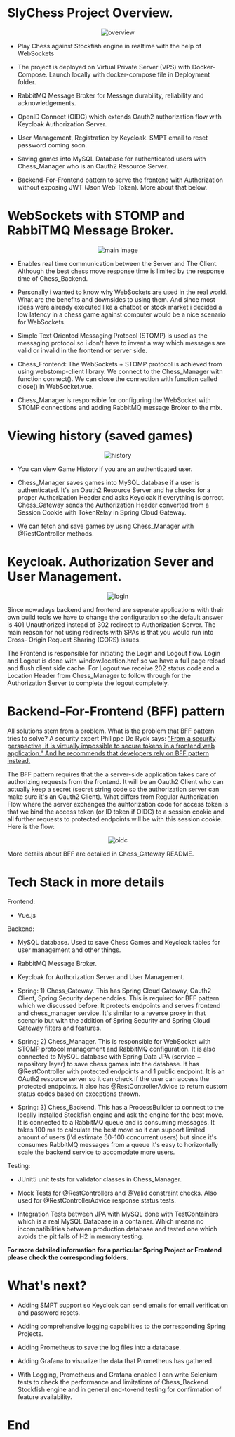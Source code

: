 # SlyChess Project Overview.

<div align="center">
  <img src="/project_images/slychess_technical_overview.png" alt="overview">
</div>

* Play Chess against Stockfish engine in realtime with the help of WebSockets

* The project is deployed on Virtual Private Server (VPS) with Docker-Compose. Launch locally with docker-compose file in Deployment folder.

* RabbitMQ Message Broker for Message durability, reliability and acknowledgements.

* OpenID Connect (OIDC) which extends Oauth2 authorization flow with Keycloak Authorization Server.

* User Management, Registration by Keycloak. SMPT email to reset password coming soon.

* Saving games into MySQL Database for authenticated users with Chess_Manager who is an Oauth2 Resource Server.

* Backend-For-Frontend pattern to serve the frontend with Authorization without exposing JWT (Json Web Token). More about that below.

# WebSockets with STOMP and RabbiTMQ Message Broker.
<div align="center">
  <img src="/project_images/main2.png" alt="main image">
</div>

* Enables real time communication between the Server and The Client. Although the best chess move response time is limited by the response time of Chess_Backend.

* Personally i wanted to know why WebSockets are used in the real world. What are the benefits and downsides to using them. And since most ideas were already executed like
  a chatbot or stock market i decided a low latency in a chess game against computer would be a nice scenario for WebSockets.

* Simple Text Oriented Messaging Protocol (STOMP) is used as the messaging protocol so i don't have to invent a way which messages are valid or invalid in the frontend or server side.

* Chess_Frontend: The WebSockets + STOMP protocol is achieved from using webstomp-client library. We connect to the Chess_Manager with function connect().
We can close the connection with function called close() in WebSocket.vue.

* Chess_Manager is responsible for configuring the WebSocket with STOMP connections and adding RabbitMQ message Broker to the mix.

# Viewing history (saved games)

<div align="center">
   <img src="/project_images/history2.png" alt="history">
</div>

* You can view Game History if you are an authenticated user.

* Chess_Manager saves games into MySQL database if a user is authenticated. It's an Oauth2 Resource Server and he checks for a proper Authorization Header
and asks Keycloak if everything is correct. Chess_Gateway sends the Authorization Header converted from a Session Cookie with TokenRelay in Spring Cloud Gateway.

* We can fetch and save games by using Chess_Manager with @RestController methods.

# Keycloak. Authorization Sever and User Management.

<div align="center">
   <img src="/project_images/login.png" alt="login">
</div>

Since nowadays backend and frontend are seperate applications with their own build tools we have to change the configuration so the default 
answer is 401 Unauthorized instead of 302 redirect to Authorization Server. The main reason for not using redirects with SPAs is that you would run into Cross-
Origin Request Sharing (CORS) issues.

The Frontend is responsible for initiating the Login and Logout flow. Login and Logout is done with window.location.href so we have a full page reload and flush client side cache. For Logout we receive 202 status code and a Location Header from Chess_Manager to follow through for the Authorization Server to complete the logout completely.


# Backend-For-Frontend (BFF) pattern

All solutions stem from a problem. What is the problem that BFF pattern tries to solve? A security expert Philippe De Ryck says: 
["From a security perspective, it is virtually impossible to secure tokens in a frontend web application." And he recommends 
that developers rely on BFF pattern instead.](https://www.pingidentity.com/en/resources/blog/post/refresh-token-rotation-spa.html)

The BFF pattern requires that the a server-side application takes care of authorizing requests from the frontend. It will be an Oauth2 Client 
who can actually keep a secret (secret string code so the authorization server can make sure it's an Oauth2 Client). What differs from Regular Authorization 
Flow where the server exchanges the auhtorization code for access token is that we bind the access token (or ID token if OIDC) to a session cookie 
and all further requests to protected endpoints will be with this session cookie. Here is the flow:

<div align="center">
  <img src="/project_images/oidc_flow.png" alt="oidc">
</div>

More details about BFF are detailed in Chess_Gateway README.

# Tech Stack in more details

Frontend:
   * Vue.js

Backend:

   * MySQL database. Used to save Chess Games and Keycloak tables for user management and other things.
   
   * RabbitMQ Message Broker.
   
   * Keycloak for Authorization Server and User Management.
  
   * Spring: 1) Chess_Gateway. This has Spring Cloud Gateway, Oauth2 Client, Spring Security depenendcies. This is required for BFF pattern which we discussed before. It protects endpoints and serves frontend and chess_manager service. It's similar to a reverse proxy in that scenario but with the addition of Spring Security and Spring Cloud Gateway filters and features.
  
   * Spring; 2) Chess_Manager. This is responsible for WebSocket with STOMP protocol management and RabbitMQ configuration. It is also connected to MySQL database with Spring Data JPA (service + repository layer) to save chess games into the database. It has @RestController with protected endpoints and 1 public endpoint. It is an OAuth2 resource server so it can check if the user can access the protected endpoints. It also has @RestControllerAdvice to return custom status codes based on exceptions thrown.
  
   * Spring: 3) Chess_Backend. This has a ProcessBuilder to connect to the locally installed Stockfish engine and ask the engine for the best move. It is connected to a RabbitMQ queue and is consuming messages. It takes 100 ms to calculate the best move so it can support limited amount of users (i'd estimate 50-100 concurrent users) but since it's consumes RabbitMQ messages from a queue it's easy to horizontally scale the backend service to accomodate more users.

Testing:

* JUnit5 unit tests for validator classes in Chess_Manager.
    
* Mock Tests for @RestControllers and @Valid constraint checks. Also used for @RestControllerAdvice response status tests.

* Integration Tests between JPA with MySQL done with TestContainers which is a real MySQL Database in a container. Which means no incompatibilities between production database and tested one which avoids the pit falls of H2 in memory testing.

**For more detailed information for a particular Spring Project or Frontend please check the corresponding folders.**

# What's next?

* Adding SMPT support so Keycloak can send emails for email verification and password resets.

* Adding comprehensive logging capabilities to the corresponding Spring Projects.

* Adding Prometheus to save the log files into a database.

* Adding Grafana to visualize the data that Prometheus has gathered.

* With Logging, Prometheus and Grafana enabled I can write Selenium tests to check the performance and limitations of Chess_Backend Stockfish engine and in general end-to-end testing for confirmation of feature availability.

# End 
